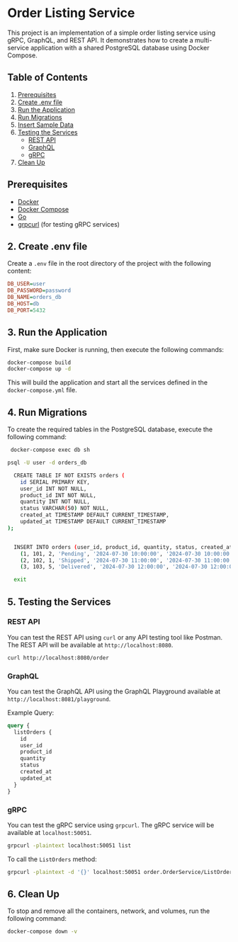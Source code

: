 
# Order Listing Service

This project is an implementation of a simple order listing service using gRPC, GraphQL, and REST API. It demonstrates how to create a multi-service application with a shared PostgreSQL database using Docker Compose.

## Table of Contents

1. [Prerequisites](#prerequisites)
2. [Create .env file](#create-env-file)
3. [Run the Application](#run-the-application)
4. [Run Migrations](#run-migrations)
5. [Insert Sample Data](#insert-sample-data)
6. [Testing the Services](#testing-the-services)
   - [REST API](#rest-api)
   - [GraphQL](#graphql)
   - [gRPC](#grpc)
7. [Clean Up](#clean-up)

## Prerequisites

- [Docker](https://www.docker.com/get-started)
- [Docker Compose](https://docs.docker.com/compose/install/)
- [Go](https://golang.org/doc/install)
- [grpcurl](https://github.com/fullstorydev/grpcurl#installation) (for testing gRPC services)

## 2. Create .env file

Create a `.env` file in the root directory of the project with the following content:

```ini
DB_USER=user
DB_PASSWORD=password
DB_NAME=orders_db
DB_HOST=db
DB_PORT=5432
```

## 3. Run the Application

First, make sure Docker is running, then execute the following commands:

```bash
docker-compose build
docker-compose up -d
```

This will build the application and start all the services defined in the `docker-compose.yml` file.

## 4. Run Migrations

To create the required tables in the PostgreSQL database, execute the following command:

```bash
 docker-compose exec db sh 
```

```bash
psql -U user -d orders_db
```

```bash
  CREATE TABLE IF NOT EXISTS orders (
    id SERIAL PRIMARY KEY,
    user_id INT NOT NULL,
    product_id INT NOT NULL,
    quantity INT NOT NULL,
    status VARCHAR(50) NOT NULL,
    created_at TIMESTAMP DEFAULT CURRENT_TIMESTAMP,
    updated_at TIMESTAMP DEFAULT CURRENT_TIMESTAMP
);


  INSERT INTO orders (user_id, product_id, quantity, status, created_at, updated_at) VALUES
    (1, 101, 2, 'Pending', '2024-07-30 10:00:00', '2024-07-30 10:00:00'),
    (2, 102, 1, 'Shipped', '2024-07-30 11:00:00', '2024-07-30 11:00:00'),
    (3, 103, 5, 'Delivered', '2024-07-30 12:00:00', '2024-07-30 12:00:00');
```

```bash
  exit
```

## 5. Testing the Services

### REST API

You can test the REST API using `curl` or any API testing tool like Postman. The REST API will be available at `http://localhost:8080`.

```bash
curl http://localhost:8080/order
```

### GraphQL

You can test the GraphQL API using the GraphQL Playground available at `http://localhost:8081/playground`.

Example Query:

```graphql
query {
  listOrders {
    id
    user_id
    product_id
    quantity
    status
    created_at
    updated_at
  }
}
```

### gRPC

You can test the gRPC service using `grpcurl`. The gRPC service will be available at `localhost:50051`.

```bash
grpcurl -plaintext localhost:50051 list
```

To call the `ListOrders` method:

```bash
grpcurl -plaintext -d '{}' localhost:50051 order.OrderService/ListOrders
```

## 6. Clean Up

To stop and remove all the containers, network, and volumes, run the following command:

```bash
docker-compose down -v
```


